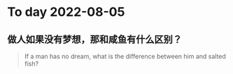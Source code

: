 
# To day 2022-08-05


## 做人如果没有梦想，那和咸鱼有什么区别？
> If a man has no dream, what is the difference between him and salted fish?

    